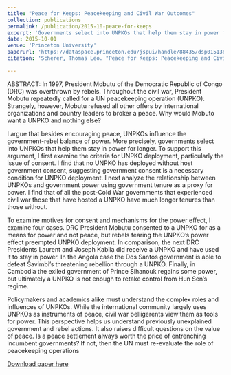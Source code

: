 ```yaml
---
title: "Peace for Keeps: Peacekeeping and Civil War Outcomes"
collection: publications
permalink: /publication/2015-10-peace-for-keeps
excerpt: 'Governments select into UNPKOs that help them stay in power for longer'
date: 2015-10-01
venue: 'Princeton University'
paperurl: 'https://dataspace.princeton.edu/jspui/handle/88435/dsp015138jh267'
citation: 'Scherer, Thomas Leo. "Peace for Keeps: Peacekeeping and Civil War Outcomes." Princeton, NJ : Princeton University. (2013).'

---
```


ABSTRACT: In 1997, President Mobutu of the Democratic Republic of Congo (DRC) was overthrown by rebels. Throughout the civil war, President Mobutu repeatedly called for a UN peacekeeping operation (UNPKO).  Strangely, however, Mobutu refused all other offers by international organizations and country leaders to broker a peace. Why would Mobuto want a UNPKO and nothing else?

I argue that besides encouraging peace, UNPKOs influence the government-rebel balance of power. More precisely, governments select into UNPKOs that help them stay in power for longer. To support this argument, I first examine the criteria for UNPKO deployment, particularly the issue of consent. I find that no UNPKO has deployed without host government consent, suggesting government consent is a necessary condition for UNPKO deployment. I next analyze the relationship between UNPKOs and government power using government
tenure as a proxy for power. I find that of all the post-Cold War governments that experienced civil war those that have hosted a UNPKO have much longer tenures than those without.

To examine motives for consent and mechanisms for the power effect, I examine four cases. DRC President Mobutu consented to a UNPKO for as a means for power and not peace, but rebels fearing the UNPKO’s power effect preempted UNPKO deployment. In comparison, the next DRC Presidents Laurent and Joseph Kabila did receive a UNPKO and have used it to stay in power. In the Angola case the Dos Santos government is able to defeat Savimbi’s threatening rebellion through a UNPKO. Finally, in Cambodia the exiled government of Prince Sihanouk regains some power, but ultimately a UNPKO is not enough to retake control from Hun Sen’s regime.

Policymakers and academics alike must understand the complex roles and influences of UNPKOs. While the international community largely uses UNPKOs as instruments of peace, civil war belligerents view them as tools for power. This perspective helps us understand previously unexplained government and rebel actions. It also raises difficult questions on the value of peace. Is a peace settlement always worth the price of entrenching incumbent governments? If not, then the UN must re-evaluate the role of peacekeeping operations

[Download paper here](https://dataspace.princeton.edu/jspui/handle/88435/dsp015138jh267)